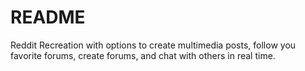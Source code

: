 # README

Reddit Recreation with options to create multimedia posts, follow you favorite forums, create forums, and chat with others in real time.
